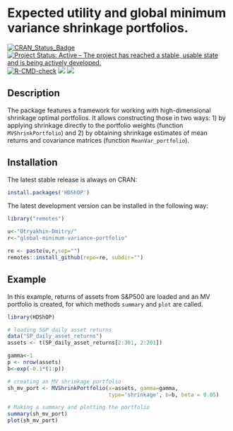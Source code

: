 # Expected utility and global minimum variance shrinkage portfolios.

<!-- badges: start -->
[![CRAN_Status_Badge](https://www.r-pkg.org/badges/version/HDShOP)](https://cran.r-project.org/package=HDShOP)
[![Project Status: Active – The project has reached a stable, usable state and is being actively developed.](https://www.repostatus.org/badges/latest/active.svg)](https://www.repostatus.org/#active)
[![R-CMD-check](https://github.com/Otryakhin-Dmitry/global-minimum-variance-portfolio/actions/workflows/R-CMD-check.yaml/badge.svg)](https://github.com/Otryakhin-Dmitry/global-minimum-variance-portfolio/actions/workflows/R-CMD-check.yaml)
[![](https://cranlogs.r-pkg.org/badges/grand-total/HDShOP?color=orange)](https://cranlogs.r-pkg.org/)
[![](https://cranlogs.r-pkg.org/badges/HDShOP)](https://cranlogs.r-pkg.org/)
<!-- badges: end -->

## Description
The package features a framework for working with high-dimensional shrinkage 
optimal portfolios. It allows constructing those in two ways: 1) by applying 
shrinkage directly to the portfolio weights (function `MVShrinkPortfolio`) and 
2) by obtaining shrinkage estimates of mean returns and covariance matrices 
(function `MeanVar_portfolio`).

## Installation

The latest stable release is always on CRAN:
``` r
install.packages('HDShOP')
```
The latest development version can be installed in the following way:
``` r
library("remotes")

u<-"Otryakhin-Dmitry/"
r<-"global-minimum-variance-portfolio"

re <- paste(u,r,sep="")
remotes::install_github(repo=re, subdir="")
```

## Example
In this example, returns of assets from S&P500 are loaded and an MV portfolio is
created, for which methods `summary` and `plot` are called.  
```r
library(HDShOP)

# loading S&P daily asset returns
data("SP_daily_asset_returns")
assets <- t(SP_daily_asset_returns[2:301, 2:201])

gamma<-1
p <- nrow(assets)
b<-exp(-0.1*(1:p))

# creating an MV shrinkage portfolio
sh_mv_port <- MVShrinkPortfolio(x=assets, gamma=gamma,
                                type='shrinkage', b=b, beta = 0.05)

# Making a summary and plotting the portfolio
summary(sh_mv_port)
plot(sh_mv_port)

```
